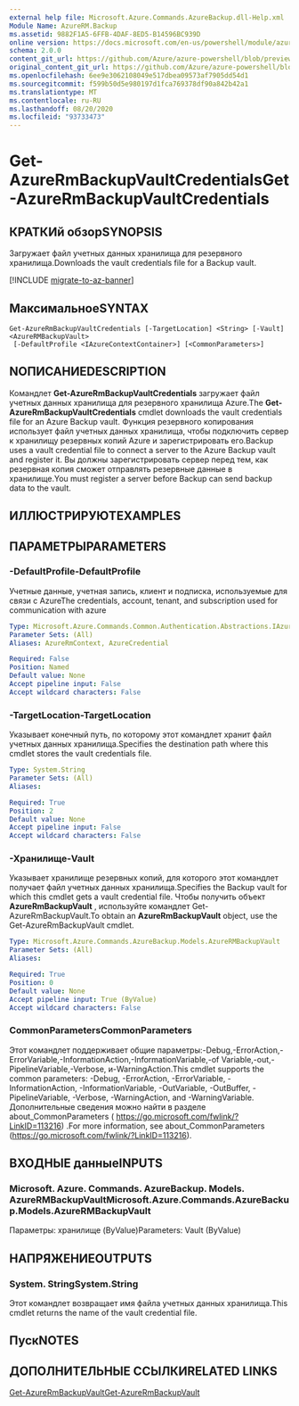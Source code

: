 ```yaml
---
external help file: Microsoft.Azure.Commands.AzureBackup.dll-Help.xml
Module Name: AzureRM.Backup
ms.assetid: 9882F1A5-6FFB-4DAF-8ED5-B14596BC939D
online version: https://docs.microsoft.com/en-us/powershell/module/azurerm.backup/get-azurermbackupvaultcredentials
schema: 2.0.0
content_git_url: https://github.com/Azure/azure-powershell/blob/preview/src/ResourceManager/AzureBackup/Commands.AzureBackup/help/Get-AzureRmBackupVaultCredentials.md
original_content_git_url: https://github.com/Azure/azure-powershell/blob/preview/src/ResourceManager/AzureBackup/Commands.AzureBackup/help/Get-AzureRmBackupVaultCredentials.md
ms.openlocfilehash: 6ee9e3062108049e517dbea09573af7905dd54d1
ms.sourcegitcommit: f599b50d5e980197d1fca769378df90a842b42a1
ms.translationtype: MT
ms.contentlocale: ru-RU
ms.lasthandoff: 08/20/2020
ms.locfileid: "93733473"
---
```

# <span data-ttu-id="1b9a7-101">Get-AzureRmBackupVaultCredentials</span><span class="sxs-lookup"><span data-stu-id="1b9a7-101">Get-AzureRmBackupVaultCredentials</span></span>

## <span data-ttu-id="1b9a7-102">КРАТКИй обзор</span><span class="sxs-lookup"><span data-stu-id="1b9a7-102">SYNOPSIS</span></span>
<span data-ttu-id="1b9a7-103">Загружает файл учетных данных хранилища для резервного хранилища.</span><span class="sxs-lookup"><span data-stu-id="1b9a7-103">Downloads the vault credentials file for a Backup vault.</span></span>

[!INCLUDE [migrate-to-az-banner](../../includes/migrate-to-az-banner.md)]

## <span data-ttu-id="1b9a7-104">Максимальное</span><span class="sxs-lookup"><span data-stu-id="1b9a7-104">SYNTAX</span></span>

```
Get-AzureRmBackupVaultCredentials [-TargetLocation] <String> [-Vault] <AzureRMBackupVault>
 [-DefaultProfile <IAzureContextContainer>] [<CommonParameters>]
```

## <span data-ttu-id="1b9a7-105">NОПИСАНИЕ</span><span class="sxs-lookup"><span data-stu-id="1b9a7-105">DESCRIPTION</span></span>
<span data-ttu-id="1b9a7-106">Командлет **Get-AzureRmBackupVaultCredentials** загружает файл учетных данных хранилища для резервного хранилища Azure.</span><span class="sxs-lookup"><span data-stu-id="1b9a7-106">The **Get-AzureRmBackupVaultCredentials** cmdlet downloads the vault credentials file for an Azure Backup vault.</span></span>
<span data-ttu-id="1b9a7-107">Функция резервного копирования использует файл учетных данных хранилища, чтобы подключить сервер к хранилищу резервных копий Azure и зарегистрировать его.</span><span class="sxs-lookup"><span data-stu-id="1b9a7-107">Backup uses a vault credential file to connect a server to the Azure Backup vault and register it.</span></span>
<span data-ttu-id="1b9a7-108">Вы должны зарегистрировать сервер перед тем, как резервная копия сможет отправлять резервные данные в хранилище.</span><span class="sxs-lookup"><span data-stu-id="1b9a7-108">You must register a server before Backup can send backup data to the vault.</span></span>

## <span data-ttu-id="1b9a7-109">ИЛЛЮСТРИРУЮТ</span><span class="sxs-lookup"><span data-stu-id="1b9a7-109">EXAMPLES</span></span>

## <span data-ttu-id="1b9a7-110">ПАРАМЕТРЫ</span><span class="sxs-lookup"><span data-stu-id="1b9a7-110">PARAMETERS</span></span>

### <span data-ttu-id="1b9a7-111">-DefaultProfile</span><span class="sxs-lookup"><span data-stu-id="1b9a7-111">-DefaultProfile</span></span>
<span data-ttu-id="1b9a7-112">Учетные данные, учетная запись, клиент и подписка, используемые для связи с Azure</span><span class="sxs-lookup"><span data-stu-id="1b9a7-112">The credentials, account, tenant, and subscription used for communication with azure</span></span>

```yaml
Type: Microsoft.Azure.Commands.Common.Authentication.Abstractions.IAzureContextContainer
Parameter Sets: (All)
Aliases: AzureRmContext, AzureCredential

Required: False
Position: Named
Default value: None
Accept pipeline input: False
Accept wildcard characters: False
```

### <span data-ttu-id="1b9a7-113">-TargetLocation</span><span class="sxs-lookup"><span data-stu-id="1b9a7-113">-TargetLocation</span></span>
<span data-ttu-id="1b9a7-114">Указывает конечный путь, по которому этот командлет хранит файл учетных данных хранилища.</span><span class="sxs-lookup"><span data-stu-id="1b9a7-114">Specifies the destination path where this cmdlet stores the vault credentials file.</span></span>

```yaml
Type: System.String
Parameter Sets: (All)
Aliases:

Required: True
Position: 2
Default value: None
Accept pipeline input: False
Accept wildcard characters: False
```

### <span data-ttu-id="1b9a7-115">-Хранилище</span><span class="sxs-lookup"><span data-stu-id="1b9a7-115">-Vault</span></span>
<span data-ttu-id="1b9a7-116">Указывает хранилище резервных копий, для которого этот командлет получает файл учетных данных хранилища.</span><span class="sxs-lookup"><span data-stu-id="1b9a7-116">Specifies the Backup vault for which this cmdlet gets a vault credential file.</span></span>
<span data-ttu-id="1b9a7-117">Чтобы получить объект **AzureRmBackupVault** , используйте командлет Get-AzureRmBackupVault.</span><span class="sxs-lookup"><span data-stu-id="1b9a7-117">To obtain an **AzureRmBackupVault** object, use the Get-AzureRmBackupVault cmdlet.</span></span>

```yaml
Type: Microsoft.Azure.Commands.AzureBackup.Models.AzureRMBackupVault
Parameter Sets: (All)
Aliases:

Required: True
Position: 0
Default value: None
Accept pipeline input: True (ByValue)
Accept wildcard characters: False
```

### <span data-ttu-id="1b9a7-118">CommonParameters</span><span class="sxs-lookup"><span data-stu-id="1b9a7-118">CommonParameters</span></span>
<span data-ttu-id="1b9a7-119">Этот командлет поддерживает общие параметры:-Debug,-ErrorAction,-ErrorVariable,-InformationAction,-InformationVariable,-of Variable,-out,-PipelineVariable,-Verbose, и-WarningAction.</span><span class="sxs-lookup"><span data-stu-id="1b9a7-119">This cmdlet supports the common parameters: -Debug, -ErrorAction, -ErrorVariable, -InformationAction, -InformationVariable, -OutVariable, -OutBuffer, -PipelineVariable, -Verbose, -WarningAction, and -WarningVariable.</span></span> <span data-ttu-id="1b9a7-120">Дополнительные сведения можно найти в разделе about_CommonParameters ( https://go.microsoft.com/fwlink/?LinkID=113216) .</span><span class="sxs-lookup"><span data-stu-id="1b9a7-120">For more information, see about_CommonParameters (https://go.microsoft.com/fwlink/?LinkID=113216).</span></span>

## <span data-ttu-id="1b9a7-121">ВХОДНЫЕ данные</span><span class="sxs-lookup"><span data-stu-id="1b9a7-121">INPUTS</span></span>

### <span data-ttu-id="1b9a7-122">Microsoft. Azure. Commands. AzureBackup. Models. AzureRMBackupVault</span><span class="sxs-lookup"><span data-stu-id="1b9a7-122">Microsoft.Azure.Commands.AzureBackup.Models.AzureRMBackupVault</span></span>
<span data-ttu-id="1b9a7-123">Параметры: хранилище (ByValue)</span><span class="sxs-lookup"><span data-stu-id="1b9a7-123">Parameters: Vault (ByValue)</span></span>

## <span data-ttu-id="1b9a7-124">НАПРЯЖЕНИЕ</span><span class="sxs-lookup"><span data-stu-id="1b9a7-124">OUTPUTS</span></span>

### <span data-ttu-id="1b9a7-125">System. String</span><span class="sxs-lookup"><span data-stu-id="1b9a7-125">System.String</span></span>
<span data-ttu-id="1b9a7-126">Этот командлет возвращает имя файла учетных данных хранилища.</span><span class="sxs-lookup"><span data-stu-id="1b9a7-126">This cmdlet returns the name of the vault credential file.</span></span>

## <span data-ttu-id="1b9a7-127">Пуск</span><span class="sxs-lookup"><span data-stu-id="1b9a7-127">NOTES</span></span>

## <span data-ttu-id="1b9a7-128">ДОПОЛНИТЕЛЬНЫЕ ССЫЛКИ</span><span class="sxs-lookup"><span data-stu-id="1b9a7-128">RELATED LINKS</span></span>

[<span data-ttu-id="1b9a7-129">Get-AzureRmBackupVault</span><span class="sxs-lookup"><span data-stu-id="1b9a7-129">Get-AzureRmBackupVault</span></span>](./Get-AzureRmBackupVault.md)


